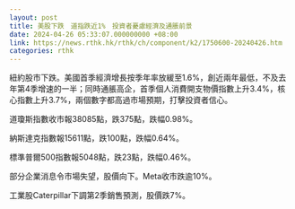 ```yaml
---
layout: post
title: 美股下跌　道指跌近1%　投資者憂慮經濟及通脹前景
date: 2024-04-26 05:33:07.000000000 +08:00
link: https://news.rthk.hk/rthk/ch/component/k2/1750600-20240426.htm
categories: rthk
---
```


紐約股市下跌。美國首季經濟增長按季年率放緩至1.6%，創近兩年最低，不及去年第4季增速的一半；同時通脹高企，首季個人消費開支物價指數上升3.4%，核心指數上升3.7%，兩個數字都高過市場預期，打擊投資者信心。

道瓊斯指數收市報38085點，跌375點，跌幅0.98%。

納斯達克指數報15611點，跌100點，跌幅0.64%。

標準普爾500指數報5048點，跌23點，跌幅0.46%。

部分企業消息令市場失望，股價向下。Meta收市跌逾10%。

工業股Caterpillar下調第2季銷售預測，股價跌7%。
